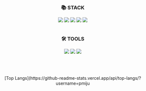 
<div align=center>
  <h3>📚 STACK</h3>
<img src="https://img.shields.io/badge/HTML5-E34F26?style=flat-square&logo=HTML5&logoColor=white" />
<img src="https://img.shields.io/badge/CSS3-1572B6?style=flat-square&logo=CSS3&logoColor=white"/></a>
<img src="https://img.shields.io/badge/JavaScript-F7DF1E?style=flat-square&logo=JavaScript&logoColor=white"/></a>
<img src="https://img.shields.io/badge/Java-007396?style=flat-square&logo=java&logoColor=white" /></a>
<img src="https://img.shields.io/badge/Android Studio-3DDC84?style=flat-square&logo=Android Studio&logoColor=white" /></a>
</div>
<br>
<div align=center>
  <h3>🛠️ TOOLS</h3>
  <img src="https://img.shields.io/badge/Android-3DDC84?style=flat-square&logo=Android&logoColor=white" /></a>
  <img src="https://img.shields.io/badge/Visual Studio Code-007ACC?style=flat-square&logo=Visual Studio Code&logoColor=white" /></a>
  <img src="https://img.shields.io/badge/Eclipse IDE-2C2255?style=flat-square&logo=Eclipse IDE&logoColor=white" /></a>
</div>
<br>
<div align=center>
<br>
<br>
<br>
[Top Langs](https://github-readme-stats.vercel.app/api/top-langs/?username=pmiju
</div>

